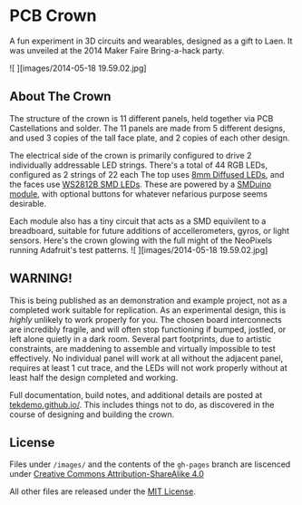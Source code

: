 
PCB Crown
=========
A fun experiment in 3D circuits and wearables, designed as a gift to Laen. It was unveiled at the 2014 Maker Faire Bring-a-hack party. 

![ ][images/2014-05-18 19.59.02.jpg]


About The Crown
---------------
The structure of the crown is 11 different panels, held together via PCB Castellations and solder. The 11 panels are made from
5 different designs, and used 3 copies of the tall face plate, and 2 copies of each other design.

The electrical side of the crown is primarily configured to drive 2 individually addressable LED strings. There's a total of 44 RGB LEDs, configured as 2 strings of 22 each
The top uses [8mm Diffused LEDs](https://www.adafruit.com/products/1734), and the faces use [WS2812B SMD LEDs](https://www.adafruit.com/products/1655). These are 
powered by a [SMDuino module](https://code.google.com/p/smduino/), with optional buttons for whatever nefarious purpose seems desirable.

Each module also has a tiny circuit that acts as a SMD equivilent to a breadboard, suitable for future additions of accellerometers, gyros, or light sensors. 
Here's the crown glowing with the full might of the NeoPixels running Adafruit's test patterns. 
![  ][images/2014-05-18 19.59.02.jpg]


WARNING!
--------
This is being published as an demonstration and example project, not as a completed work suitable for replication. 
As an experimental design, this is _highly_ unlikely to work properly for you. The chosen board interconnects are incredibly fragile, and will often stop functioning
if bumped, jostled, or left alone quietly in a dark room. Several part footprints, due to artistic constraints, are maddening to assemble and virtually impossible to test effectively. 
No individual panel will work at all without the adjacent panel, requires at least 1 cut trace, and the LEDs will not work properly without at 
least half the design completed and working. 

Full documentation, build notes, and additional details are posted at [tekdemo.github.io/](http://tekdemo.github.io). This includes things not to do, as discovered
in the course of designing and building the crown.

License
--------
Files under `/images/` and the contents of the `gh-pages` branch are liscenced under [Creative Commons Attribution-ShareAlike 4.0](https://creativecommons.org/licenses/by-sa/4.0/)

All other files are released under the [MIT License](http://opensource.org/licenses/MIT). 

